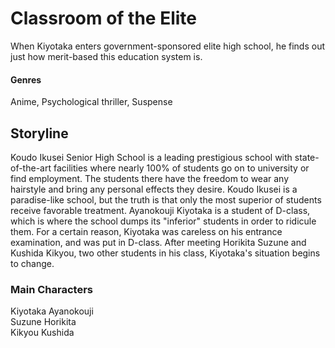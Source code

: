 # Classroom of the Elite 

When Kiyotaka enters government-sponsored elite high school, he finds out just how merit-based this education system is.

#### Genres
Anime, Psychological thriller, Suspense
## Storyline
Koudo Ikusei Senior High School is a leading prestigious school with state-of-the-art facilities where nearly 100% of students go on to university or find employment. The students there have the freedom to wear any hairstyle and bring any personal effects they desire. Koudo Ikusei is a paradise-like school, but the truth is that only the most superior of students receive favorable treatment. Ayanokouji Kiyotaka is a student of D-class, which is where the school dumps its "inferior" students in order to ridicule them. For a certain reason, Kiyotaka was careless on his entrance examination, and was put in D-class. After meeting Horikita Suzune and Kushida Kikyou, two other students in his class, Kiyotaka's situation begins to change.

### Main Characters
Kiyotaka Ayanokouji\
Suzune Horikita\
Kikyou Kushida
